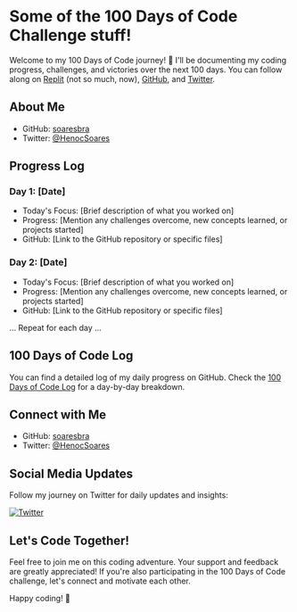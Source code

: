 # Some of the 100 Days of Code Challenge stuff!

Welcome to my 100 Days of Code journey! 🚀 I'll be documenting my coding progress, challenges, and victories over the next 100 days. You can follow along on [Replit](https://replit.com/learn/100-days-of-python?utm_medium=referral&utm_campaign=100_days_of_code_python) (not so much, now), [GitHub](https://github.com/soaresbra/100-days-of-code), and [Twitter](https://twitter.com/HenocSoares).

## About Me

- GitHub: [soaresbra](https://github.com/soaresbra)
- Twitter: [@HenocSoares](https://twitter.com/HenocSoares)

## Progress Log

### Day 1: [Date]

- Today's Focus: [Brief description of what you worked on]
- Progress: [Mention any challenges overcome, new concepts learned, or projects started]
- GitHub: [Link to the GitHub repository or specific files]

### Day 2: [Date]

- Today's Focus: [Brief description of what you worked on]
- Progress: [Mention any challenges overcome, new concepts learned, or projects started]
- GitHub: [Link to the GitHub repository or specific files]

... Repeat for each day ...

## 100 Days of Code Log

You can find a detailed log of my daily progress on GitHub. Check the [100 Days of Code Log](https://github.com/soaresbra/100-days-of-code/blob/main/log.md) for a day-by-day breakdown.

## Connect with Me

- GitHub: [soaresbra](https://github.com/soaresbra)
- Twitter: [@HenocSoares](https://twitter.com/HenocSoares)

## Social Media Updates

Follow my journey on Twitter for daily updates and insights:

[![Twitter](path/to/twitter_icon.png)](https://twitter.com/HenocSoares)

## Let's Code Together!

Feel free to join me on this coding adventure. Your support and feedback are greatly appreciated! If you're also participating in the 100 Days of Code challenge, let's connect and motivate each other.

Happy coding! 🎉
